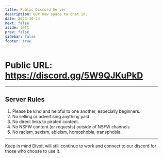 ```yaml
---
title: Public Discord Server 
description: Our new space to chat in.
date: 2023-10-24
next: false
aside: left
prev: false
sidebar: false
footer: true
---
```

<Post authors="['nbats']" />

# Public URL: https://discord.gg/5W9QJKuPkD

***

## Server Rules 

1. Please be kind and helpful to one another, especially beginners.
2. No selling or advertising anything paid.
3. No direct links to pirated content.
4. No NSFW content (or requests) outside of NSFW channels.
5. No racism, sexism, ableism, homophobia, transphobia.

***

Keep in mind [Divolt](https://redd.it/uto5vw) will still continue to work and connect to our discord for those who choose to use it.
